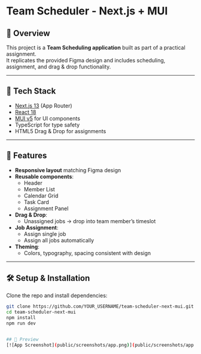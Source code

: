 # Team Scheduler - Next.js + MUI

## 📌 Overview
This project is a **Team Scheduling application** built as part of a practical assignment.  
It replicates the provided Figma design and includes scheduling, assignment, and drag & drop functionality.

---

## 🚀 Tech Stack
- [Next.js 13](https://nextjs.org/) (App Router)
- [React 18](https://reactjs.org/)
- [MUI v5](https://mui.com/) for UI components
- TypeScript for type safety
- HTML5 Drag & Drop for assignments

---

## 🎯 Features
- **Responsive layout** matching Figma design
- **Reusable components**:
  - Header  
  - Member List  
  - Calendar Grid  
  - Task Card  
  - Assignment Panel  
- **Drag & Drop**:
  - Unassigned jobs → drop into team member’s timeslot
- **Job Assignment**:
  - Assign single job
  - Assign all jobs automatically
- **Theming**:
  - Colors, typography, spacing consistent with design

---

## 🛠 Setup & Installation
Clone the repo and install dependencies:

```bash
git clone https://github.com/YOUR_USERNAME/team-scheduler-next-mui.git
cd team-scheduler-next-mui
npm install
npm run dev


## 📸 Preview
[![App Screenshot](public/screenshots/app.png)](public/screenshots/app.png)
